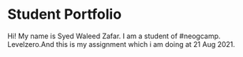 # Student Portfolio

Hi! My name is Syed Waleed Zafar.
I am a student of #neogcamp. Levelzero.And this is my assignment which i am doing at 21 Aug 2021.